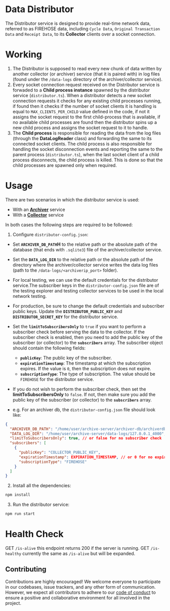 # Data Distributor

The Distributor service is designed to provide real-time network data, referred to as FIREHOSE data, including `Cycle Data`, `Original Transaction Data` and `Receipt Data`, to its **Collector** clients over a socket connection.

# Working

1. The Distributor is supposed to read every new chunk of data written by another collector (or archiver) service (that it is paired with) in log files (found under the `/data-logs` directory of the archiver/collector service).
2. Every socket connection request received on the Distributor service is forwaded to a **Child process instance** spawned by the distributor service (`distributor.ts`). When a distributor detects a new socket connection requests it checks for any existing child processes running, if found then it checks if the number of socket clients it is handling is equal to `MAX_CLIENTS_PER_CHILD` value defined in the code, if not it assigns the socket request to the first child-process that is available, if no available child processes are found then the distributor spins up a new child process and assigns the socket request to it to handle.
3. The **Child process** is responsible for reading the data from the log files (through the **DataLogReader** class) and forwarding the same to its connected socket clients. The child process is also responsible for handling the socket disconnection events and reporting the same to the parent process (`distributor.ts`), when the last socket client of a child process disconnects, the child process is killed. This is done so that the child processes are spawned only when required.

# Usage

There are two scenarios in which the distributor service is used:

- With an [**Archiver**](https://gitlab.com/shardus/archive/archive-server) service
- With a [**Collector**](https://gitlab.com/shardus/relayer/collector) service

In both cases the following steps are required to be followed:

1. Configure `distributor-config.json`:

- Set **`ARCHIVER_DB_PATH`H** to the relative path or the absolute path of the database (that ends with `.sqlite3`) file of the archiver/collector service.
- Set the **`DATA_LOG_DIR`** to the relative path or the absolute path of the directory where the archiver/collector service writes the data log files (path to the `/data-logs/<archiverip_port>` folder).
- For local testing, we can use the default credentials for the distributor service.The subscriber keys in the `distributor-config.json` file are of the testing explorer and testing collector services to be used in the local network testing.
- For production, be sure to change the default credentials and subscriber public keys. Update the **`DISTRIBUTOR_PUBLIC_KEY`** and **`DISTRIBUTOR_SECRET_KEY`** for the distributor service.
- Set the **`limitToSubscribersOnly`** to `true` if you want to perform a subscriber check before serving the data to the collector. If the subscriber check is enabled, then you need to add the public key of the subscriber (or collector) to the **`subscribers`** array. The subscriber object should contain the following fields:
  - **`publicKey`**: The public key of the subscriber.
  - **`expirationTimestamp`**: The timestamp at which the subscription expires. If the value is `0`, then the subscription does not expire.
  - **`subscriptionType`**: The type of subscription. The value should be `FIREHOSE` for the distributor service.
- If you do not wish to perform the subscriber check, then set the **limitToSubscribersOnly** to `false`. If not, then make sure you add the public key of the subscriber (or collector) to the **`subscribers`** array.

- e.g. For an archiver db, the `distributor-config.json` file should look like:

```json
{
  "ARCHIVER_DB_PATH": "/home/user/archive-server/archiver-db/archiverdb-4000.sqlite3",
  "DATA_LOG_DIR": "/home/user/archive-server/data-logs/127.0.0.1_4000",
  "limitToSubscribersOnly": true, // or false for no subscriber check
  "subscribers": [
    {
      "publicKey": "COLLECTOR_PUBLIC_KEY",
      "expirationTimestamp": EXPIRATION_TIMESTAMP, // or 0 for no expiration
      "subscriptionType": "FIREHOSE"
    }
  ]
}
```

2. Install all the dependencies:

```bash
npm install
```

3. Run the distributor service:

```bash
npm run start
```

# Health Check

GET `/is-alive` this endpoint returns 200 if the server is running.
GET `/is-healthy` currently the same as `/is-alive` but will be expanded.

## Contributing

Contributions are highly encouraged! We welcome everyone to participate in our codebases, issue trackers, and any other form of communication. However, we expect all contributors to adhere to our [code of conduct](./CODE_OF_CONDUCT.md) to ensure a positive and collaborative environment for all involved in the project.
